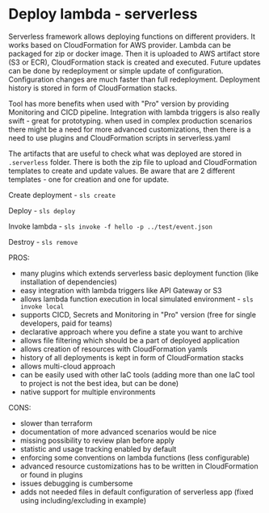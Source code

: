 # Deploy lambda - serverless

Serverless framework allows deploying functions on different providers. It works based on CloudFormation for AWS
provider. Lambda can be packaged for zip or docker image. Then it is uploaded to AWS artifact store (S3 or ECR),
CloudFormation stack is created and executed. Future updates can be done by redeployment or simple update of
configuration. Configuration changes are much faster than full redeployment. Deployment history is stored in form of
CloudFormation stacks.

Tool has more benefits when used with "Pro" version by providing Monitoring and CICD pipeline. Integration with lambda
triggers is also really swift - great for prototyping. when used in complex production scenarios there might be a need
for more advanced customizations, then there is a need to use plugins and CloudFormation scripts in serverless.yaml

The artifacts that are useful to check what was deployed are stored in `.serverless` folder. There is both the zip file
to upload and CloudFormation templates to create and update values. Be aware that are 2 different templates - one for
creation and one for update.

Create deployment - `sls create`

Deploy - `sls deploy`

Invoke lambda - `sls invoke -f hello -p ../test/event.json`

Destroy - `sls remove`

PROS:

- many plugins which extends serverless basic deployment function (like installation of dependencies)
- easy integration with lambda triggers like API Gateway or S3
- allows lambda function execution in local simulated environment - `sls invoke local`
- supports CICD, Secrets and Monitoring in "Pro" version (free for single developers, paid for teams)
- declarative approach where you define a state you want to archive
- allows file filtering which should be a part of deployed application
- allows creation of resources with CloudFormation yamls
- history of all deployments is kept in form of CloudFormation stacks
- allows multi-cloud approach
- can be easily used with other IaC tools (adding more than one IaC tool to project is not the best idea, but can be
  done)
- native support for multiple environments

CONS:

- slower than terraform
- documentation of more advanced scenarios would be nice
- missing possibility to review plan before apply
- statistic and usage tracking enabled by default
- enforcing some conventions on lambda functions (less configurable)
- advanced resource customizations has to be written in CloudFormation or found in plugins
- issues debugging is cumbersome
- adds not needed files in default configuration of serverless app (fixed using including/excluding in example)
